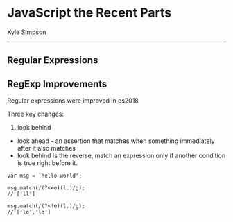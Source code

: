 # JavaScript the Recent Parts
Kyle Simpson
___

## Regular Expressions

## RegExp Improvements

Regular expressions were improved in es2018

Three key changes:
1. look behind
* look ahead - an assertion that matches when something immediately after it also matches
* look behind is the reverse, match an expression only if another condition is true right before it.

```
var msg = 'hello world';

msg.match(/(?<=e)(l.)/g);
// ['ll']

msg.match(/(?<!e)(l.)/g);
// ['lo','ld']


```

